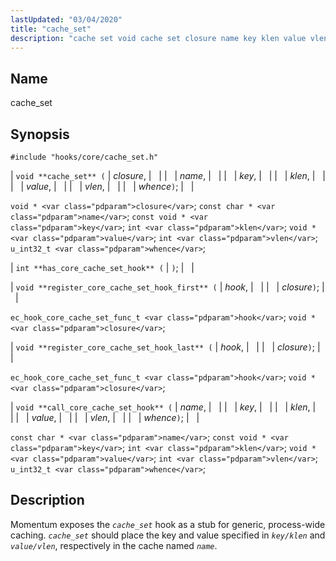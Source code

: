```yaml
---
lastUpdated: "03/04/2020"
title: "cache_set"
description: "cache set void cache set closure name key klen value vlen whence void closure const char name const void key int klen void value int vlen u int 32 t whence int has core cache set hook void register core cache set hook first hook closure ec hook core cache..."
---
```


<a name="hooks.core.cache_set"></a> 
## Name

cache_set

## Synopsis

`#include "hooks/core/cache_set.h"`

| `void **cache_set** (` | <var class="pdparam">closure</var>, |   |
|   | <var class="pdparam">name</var>, |   |
|   | <var class="pdparam">key</var>, |   |
|   | <var class="pdparam">klen</var>, |   |
|   | <var class="pdparam">value</var>, |   |
|   | <var class="pdparam">vlen</var>, |   |
|   | <var class="pdparam">whence</var>`)`; |   |

`void * <var class="pdparam">closure</var>`;
`const char * <var class="pdparam">name</var>`;
`const void * <var class="pdparam">key</var>`;
`int <var class="pdparam">klen</var>`;
`void * <var class="pdparam">value</var>`;
`int <var class="pdparam">vlen</var>`;
`u_int32_t <var class="pdparam">whence</var>`;

| `int **has_core_cache_set_hook** (` | `)`; |   |

| `void **register_core_cache_set_hook_first** (` | <var class="pdparam">hook</var>, |   |
|   | <var class="pdparam">closure</var>`)`; |   |

`ec_hook_core_cache_set_func_t <var class="pdparam">hook</var>`;
`void *<var class="pdparam">closure</var>`;

| `void **register_core_cache_set_hook_last** (` | <var class="pdparam">hook</var>, |   |
|   | <var class="pdparam">closure</var>`)`; |   |

`ec_hook_core_cache_set_func_t <var class="pdparam">hook</var>`;
`void *<var class="pdparam">closure</var>`;

| `void **call_core_cache_set_hook** (` | <var class="pdparam">name</var>, |   |
|   | <var class="pdparam">key</var>, |   |
|   | <var class="pdparam">klen</var>, |   |
|   | <var class="pdparam">value</var>, |   |
|   | <var class="pdparam">vlen</var>, |   |
|   | <var class="pdparam">whence</var>`)`; |   |

`const char * <var class="pdparam">name</var>`;
`const void * <var class="pdparam">key</var>`;
`int <var class="pdparam">klen</var>`;
`void * <var class="pdparam">value</var>`;
`int <var class="pdparam">vlen</var>`;
`u_int32_t <var class="pdparam">whence</var>`;<a name="idp40340304"></a> 
## Description

Momentum exposes the *`cache_set`* hook as a stub for generic, process-wide caching. *`cache_set`* should place the key and value specified in *`key/klen`* and *`value/vlen`*, respectively in the cache named *`name`*.